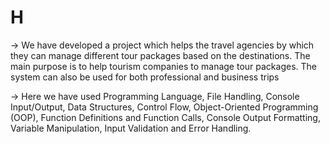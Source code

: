 # H

-> We have developed a project which helps the travel agencies by which they can manage different
tour packages based on the destinations. The main purpose is to help tourism companies to manage
tour packages. The system can also be used for both professional and business trips

-> Here we have used Programming Language, File Handling, Console Input/Output, Data Structures,
Control Flow, Object-Oriented Programming (OOP), Function Definitions and Function Calls, Console
Output Formatting, Variable Manipulation, Input Validation and Error Handling.
